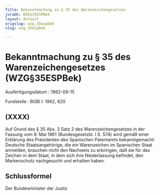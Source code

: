 ```yaml
---
Title: Bekanntmachung zu § 35 des Warenzeichengesetzes
jurabk: WZG§35ESPBek
layout: default
origslug: wzg_35espbek
slug: wzg_35espbek

---
```


# Bekanntmachung zu § 35 des Warenzeichengesetzes (WZG§35ESPBek)

Ausfertigungsdatum
:   1962-09-15

Fundstelle
:   BGBl I: 1962, 620



## (XXXX)

Auf Grund des § 35 Abs. 3 Satz 2 des Warenzeichengesetzes in der Fassung vom 9. Mai 1961 (Bundesgesetzbl. I S. 574) wird gemäß einer Erklärung des Präsidenten des Spanischen Patentamts bekanntgemacht:
Deutsche Staatsangehörige, die ein Warenzeichen im Spanischen Staat anmelden, brauchen nicht den Nachweis zu erbringen, daß sie für das Zeichen in dem Staat, in dem sich ihre Niederlassung befindet, den Markenschutz nachgesucht und erhalten haben.


## Schlussformel

Der Bundesminister der Justiz

